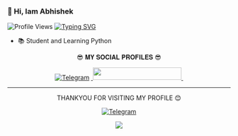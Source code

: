 ###  🥰 Hi, Iam Abhishek
![Profile Views](https://hits.seeyoufarm.com/api/count/incr/badge.svg?url=https://github.com/200920082007/&title=Profile%20Views)
 [![Typing SVG](https://readme-typing-svg.herokuapp.com?font=Lemon+milk&color=Y70000&lines=Welcome+to+abhisheks's+Profile)](https://git.io/typing-svg)


* 📚 Student and Learning Python 



<p align="center">
😎 𝐌𝐘 𝐒𝐎𝐂𝐈𝐀𝐋 𝐏𝐑𝐎𝐅𝐈𝐋𝐄𝐒 😎
</p>
<p align="center">
<a href="https://t.me/abhisheksvlog"><img alt="Telegram" src="https://img.shields.io/badge/Abhishek-2CA5E0?style=for-the-badge&logo=telegram&logoColor=white"/></a>
<a href="https://t.me/cinemaenglish123">
    &nbsp;<img src="https://img.shields.io/badge/CINEMA MALAYALAM-Group-blue?style=flat-square&logo=telegram" width="200" height="28">&nbsp;
  </a>
</p>








<hr></hr>  
    



</div>


<p align="center">
THANKYOU FOR VISITING MY PROFILE 😊
</p>



<p align="center">
<a href="https://t.me/abhisheksvlog"><img alt="Telegram" src="https://img.shields.io/badge/ABHISHEK-2CA5E0?style=for-the-badge&logo=telegram&logoColor=white"/></a>
</p>

<p align="center">
<img src="https://github-readme-stats.vercel.app/api?username=200920082007&theme=highcontrast" align="center">
</p>
    

<!--
**200920082007/200920082007** is a ✨ _special_ ✨ repository because its `README.md` (this file) appears on your GitHub profile.

Here are some ideas to get you started:

- 🔭 I’m currently working on ...
- 🌱 I’m currently learning ...
- 👯 I’m looking to collaborate on ...
- 🤔 I’m looking for help with ...
- 💬 Ask me about ...
- 📫 How to reach me: ...
- 😄 Pronouns: ...
- ⚡ Fun fact: ...
-->
